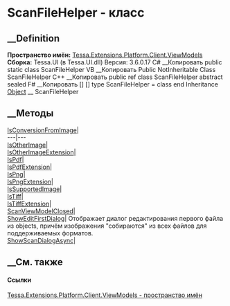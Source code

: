 # ScanFileHelper - класс
##  __Definition
 **Пространство имён:**
[Tessa.Extensions.Platform.Client.ViewModels](N_Tessa_Extensions_Platform_Client_ViewModels.htm)  
 **Сборка:** Tessa.UI (в Tessa.UI.dll) Версия: 3.6.0.17
C# __Копировать
     public static class ScanFileHelper
VB __Копировать
     Public NotInheritable Class ScanFileHelper
C++ __Копировать
     public ref class ScanFileHelper abstract sealed
F# __Копировать
     [<AbstractClassAttribute>]
    [<SealedAttribute>]
    type ScanFileHelper = class end
Inheritance
    [Object](https://learn.microsoft.com/dotnet/api/system.object) __ ScanFileHelper
##  __Методы
[IsConversionFromImage](M_Tessa_Extensions_Platform_Client_ViewModels_ScanFileHelper_IsConversionFromImage.htm)|  
---|---  
[IsOtherImage](M_Tessa_Extensions_Platform_Client_ViewModels_ScanFileHelper_IsOtherImage.htm)|  
[IsOtherImageExtension](M_Tessa_Extensions_Platform_Client_ViewModels_ScanFileHelper_IsOtherImageExtension.htm)|  
[IsPdf](M_Tessa_Extensions_Platform_Client_ViewModels_ScanFileHelper_IsPdf.htm)|  
[IsPdfExtension](M_Tessa_Extensions_Platform_Client_ViewModels_ScanFileHelper_IsPdfExtension.htm)|  
[IsPng](M_Tessa_Extensions_Platform_Client_ViewModels_ScanFileHelper_IsPng.htm)|  
[IsPngExtension](M_Tessa_Extensions_Platform_Client_ViewModels_ScanFileHelper_IsPngExtension.htm)|  
[IsSupportedImage](M_Tessa_Extensions_Platform_Client_ViewModels_ScanFileHelper_IsSupportedImage.htm)|  
[IsTiff](M_Tessa_Extensions_Platform_Client_ViewModels_ScanFileHelper_IsTiff.htm)|  
[IsTiffExtension](M_Tessa_Extensions_Platform_Client_ViewModels_ScanFileHelper_IsTiffExtension.htm)|  
[ScanViewModelClosed](M_Tessa_Extensions_Platform_Client_ViewModels_ScanFileHelper_ScanViewModelClosed.htm)|  
[ShowEditFirstDialog](M_Tessa_Extensions_Platform_Client_ViewModels_ScanFileHelper_ShowEditFirstDialog.htm)|
Отображает диалог редактирования первого файла из objects, причём изображения
"собираются" из всех файлов для поддерживаемых форматов.  
[ShowScanDialogAsync](M_Tessa_Extensions_Platform_Client_ViewModels_ScanFileHelper_ShowScanDialogAsync.htm)|  
## __См. также
#### Ссылки
[Tessa.Extensions.Platform.Client.ViewModels - пространство
имён](N_Tessa_Extensions_Platform_Client_ViewModels.htm)

